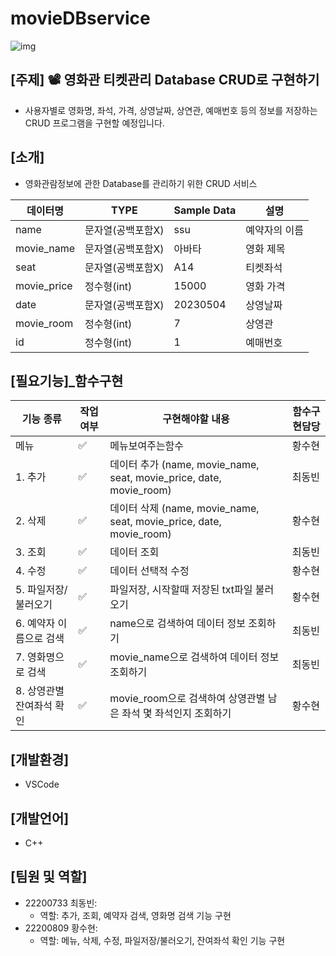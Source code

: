 # movieDBservice

![img](https://cdn.pixabay.com/photo/2017/04/29/11/35/movie-2270554__340.png)

## [주제] 📽️ 영화관 티켓관리 Database CRUD로 구현하기
- 사용자별로 영화명, 좌석, 가격, 상영날짜, 상연관, 예매번호 등의 정보를 저장하는 CRUD 프로그램을 구현할 예정입니다.

## [소개]
- 영화관람정보에 관한 Database를 관리하기 위한 CRUD 서비스

| 데이터명 | TYPE | Sample Data | 설명 |
| ------ | -- | -- | ----------- |
| name | 문자열(공백포함X) | ssu | 예약자의 이름 |
| movie_name | 문자열(공백포함X) | 아바타 | 영화 제목 |
| seat | 문자열(공백포함X) | A14 | 티켓좌석 |
| movie_price | 정수형(int) | 15000 | 영화 가격 |
| date | 문자열(공백포함X) | 20230504 | 상영날짜 |
| movie_room | 정수형(int) | 7 | 상영관 |
| id | 정수형(int) | 1 | 예매번호 |

## [필요기능]_함수구현

| 기능 종류 | 작업 여부 | 구현해야할 내용 | 함수구현담당 |
| ------ | ---- |----------- | -- |
| 메뉴 | ✅ | 메뉴보여주는함수 | 황수현 |
| 1. 추가 | ✅ | 데이터 추가 (name, movie_name, seat, movie_price, date, movie_room) | 최동빈 |
| 2. 삭제 | ✅ | 데이터 삭제 (name, movie_name, seat, movie_price, date, movie_room) | 황수현 |
| 3. 조회 | ✅ | 데이터 조회 | 최동빈 |
| 4. 수정 | ✅ | 데이터 선택적 수정 | 황수현 |
| 5. 파일저장/불러오기  | ✅ | 파일저장, 시작할때 저장된 txt파일 불러오기 | 황수현 |
| 6. 예약자 이름으로 검색 | ✅ | name으로 검색하여 데이터 정보 조회하기 | 최동빈 |
| 7. 영화명으로 검색 | ✅ | movie_name으로 검색하여 데이터 정보 조회하기 | 최동빈 |
| 8. 상영관별 잔여좌석 확인 | ✅ | movie_room으로 검색하여 상영관별 남은 좌석 몇 좌석인지 조회하기 | 황수현 |

## [개발환경]
- VSCode

## [개발언어] 
- C++

## [팀원 및 역할]
- 22200733 최동빈: 
  - 역할: 추가, 조회, 예약자 검색, 영화명 검색 기능 구현
- 22200809 황수현: 
  - 역할: 메뉴, 삭제, 수정, 파일저장/불러오기, 잔여좌석 확인 기능 구현
